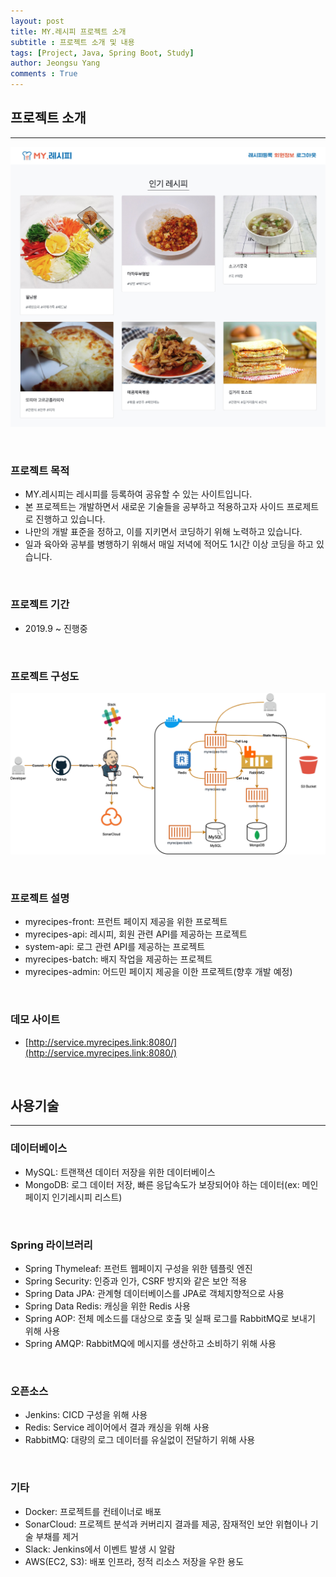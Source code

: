 ```yaml
---
layout: post
title: MY.레시피 프로젝트 소개
subtitle : 프로젝트 소개 및 내용
tags: [Project, Java, Spring Boot, Study]
author: Jeongsu Yang
comments : True
---
```


## 프로젝트 소개
------------

![screenshot](/assets/project/front-screenshot.jpg)

<br>

### 프로젝트 목적

* MY.레시피는 레시피를 등록하여 공유할 수 있는 사이트입니다.
* 본 프로젝트는 개발하면서 새로운 기술들을 공부하고 적용하고자 사이드 프로제트로 진행하고 있습니다.
* 나만의 개발 표준을 정하고, 이를 지키면서 코딩하기 위해 노력하고 있습니다.
* 일과 육아와 공부를 병행하기 위해서 매일 저녁에 적어도 1시간 이상 코딩을 하고 있습니다.

<br>

### 프로젝트 기간

* 2019.9 ~ 진행중

<br>

### 프로젝트 구성도

![diagram](/assets/project/diagram.png)

<br>

### 프로젝트 설명

*  myrecipes-front: 프런트 페이지 제공을 위한 프로젝트
*  myrecipes-api: 레시피, 회원 관련 API를 제공하는 프로젝트
*  system-api: 로그 관련 API를 제공하는 프로젝트
*  myrecipes-batch: 배지 작업을 제공하는 프로젝트
*  myrecipes-admin: 어드민 페이지 제공을 이한 프로젝트(향후 개발 예정)

<br>

### 데모 사이트 

* [http://service.myrecipes.link:8080/](http://service.myrecipes.link:8080/)

<br>

## 사용기술
------------

### 데이터베이스

* MySQL: 트랜잭션 데이터 저장을 위한 데이터베이스
* MongoDB: 로그 데이터 저장, 빠른 응답속도가 보장되어야 하는 데이터(ex: 메인페이지 인기레시피 리스트)

<br>

### Spring 라이브러리

* Spring Thymeleaf: 프런트 웹페이지 구성을 위한 템플릿 엔진
* Spring Security: 인증과 인가, CSRF 방지와 같은 보안 적용
* Spring Data JPA: 관계형 데이터베이스를 JPA로 객체지향적으로 사용
* Spring Data Redis: 캐싱을 위한 Redis 사용
* Spring AOP: 전체 메소드를 대상으로 호출 및 실패 로그를 RabbitMQ로 보내기 위해 사용
* Spring AMQP: RabbitMQ에 메시지를 생산하고 소비하기 위해 사용

<br>

### 오픈소스

* Jenkins: CICD 구성을 위해 사용
* Redis: Service 레이어에서 결과 캐싱을 위해 사용
* RabbitMQ: 대량의 로그 데이터를 유실없이 전달하기 위해 사용

<br>

### 기타

* Docker: 프로젝트를 컨테이너로 배포
* SonarCloud: 프로젝트 분석과 커버리지 결과를 제공, 잠재적인 보안 위협이나 기술 부채를 제거
* Slack: Jenkins에서 이벤트 발생 시 알람
* AWS(EC2, S3): 배포 인프라, 정적 리소스 저장을 우한 용도

<br>
